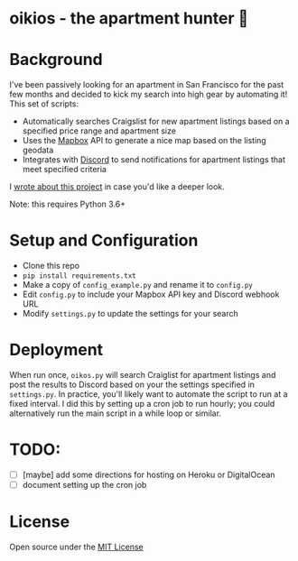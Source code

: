 # oikios - the apartment hunter 🏹

# Background

I've been passively looking for an apartment in San Francisco for the past few months and decided to kick my search into high gear by automating it! This set of scripts:
* Automatically searches Craigslist for new apartment listings based on a specified price range and apartment size
* Uses the [Mapbox](https://www.mapbox.com) API to generate a nice map based on the listing geodata
* Integrates with [Discord](https://discordapp.com/) to send notifications for apartment listings that meet specified criteria

I [wrote about this project](https://roshansadanani.com/posts/automating-apartment-hunting) in case you'd like a deeper look.

Note: this requires Python 3.6+

# Setup and Configuration
* Clone this repo
* `pip install requirements.txt`
* Make a copy of `config_example.py` and rename it to `config.py`
* Edit `config.py` to include your Mapbox API key and Discord webhook URL
* Modify `settings.py` to update the settings for your search

# Deployment
When run once, `oikos.py` will search Craiglist for apartment listings and post the results to Discord based on your the settings specified in `settings.py`. In practice, you'll likely want to automate the script to run at a fixed interval. I did this by setting up a cron job to run hourly; you could alternatively run the main script in a while loop or similar. 

# TODO:
- [ ] [maybe] add some directions for hosting on Heroku or DigitalOcean
- [ ] document setting up the cron job

# License
Open source under the [MIT License](LICENSE.md)